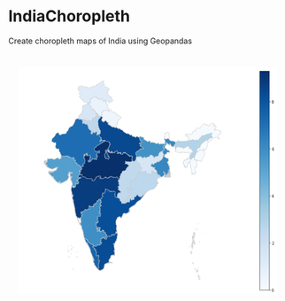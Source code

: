 # IndiaChoropleth
Create choropleth maps of India using Geopandas

# 
<p align="center" width="20" height="20" >
  <img src="https://github.com/avani1998/IndiaChoropleth/blob/master/images/map1.PNG?raw=true" width="470" height="410"/>
</p>
